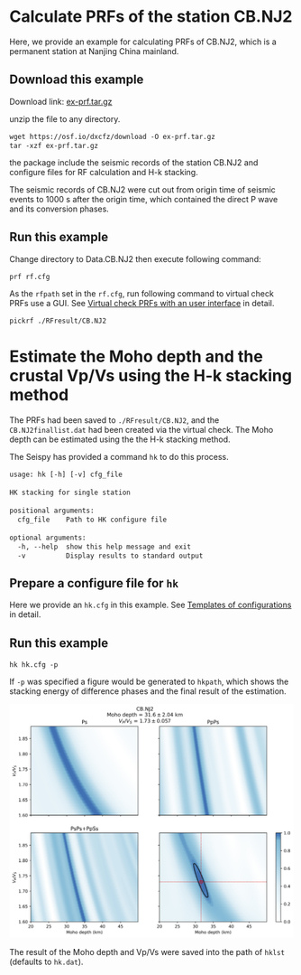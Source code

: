 # Calculate PRFs of the station CB.NJ2

Here, we provide an example for calculating PRFs of CB.NJ2, which is a permanent station at Nanjing China mainland.

## Download this example

Download link: [ex-prf.tar.gz](https://osf.io/dxcfz/download)

unzip the file to any directory.

```shell
wget https://osf.io/dxcfz/download -O ex-prf.tar.gz
tar -xzf ex-prf.tar.gz
```

the package include the seismic records of the station CB.NJ2 and configure files for RF calculation and H-k stacking.

The seismic records of CB.NJ2 were cut out from origin time of seismic events to 1000 s after the origin time, which contained the direct P wave and its conversion phases.

## Run this example

Change directory to Data.CB.NJ2 then execute following command:

```shell
prf rf.cfg
```

As the `rfpath` set in the `rf.cfg`, run following command to virtual check PRFs use a GUI. See [Virtual check PRFs with an user interface](../usage/pickrf.md) in detail.

```shell
pickrf ./RFresult/CB.NJ2
```

# Estimate the Moho depth and the crustal Vp/Vs using the H-k stacking method

The PRFs had been saved to `./RFresult/CB.NJ2`, and the `CB.NJ2finallist.dat` had been created via the virtual check. The Moho depth can be estimated using the the H-k stacking method.

The Seispy has provided a command `hk` to do this process.

```shell
usage: hk [-h] [-v] cfg_file

HK stacking for single station

positional arguments:
  cfg_file    Path to HK configure file

optional arguments:
  -h, --help  show this help message and exit
  -v          Display results to standard output
```

## Prepare a configure file for `hk`

Here we provide an `hk.cfg` in this example. See [Templates of configurations](../notes/config.rst) in detail.

## Run this example

```shell
hk hk.cfg -p
```

If `-p` was specified a figure would be generated to `hkpath`, which shows the stacking energy of difference phases and the final result of the estimation.

![](../_static/CB.NJ2.png)

The result of the Moho depth and Vp/Vs were saved into the path of `hklst` (defaults to `hk.dat`).